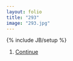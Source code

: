 ```yaml
---
layout: folio
title: "293"
image: "293.jpg"
---
```

{% include JB/setup %}

<div class="copy">
	
</div>

<div class="choice">
	<ol>
		<li><a href="294.html">
			Continue
</a></li>
	</ol>
</div>